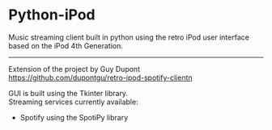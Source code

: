 # Python-iPod
Music streaming client built in python using the retro iPod user interface based on the iPod 4th Generation.

---
Extension of the project by Guy Dupont  
https://github.com/dupontgu/retro-ipod-spotify-clientn

GUI is built using the Tkinter library.  
Streaming services currently available:
- Spotify using the SpotiPy library
